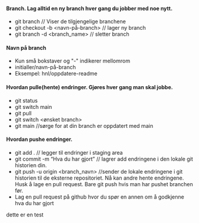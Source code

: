 #### Branch. Lag alltid en ny branch hver gang du jobber med noe nytt.
-	git branch // Viser de tilgjengelige branchene
-	git checkout -b <navn-på-branch> // lager ny branch
-   git branch -d <branch_name> // sletter branch

#### Navn på branch
-   Kun små bokstaver og "-" indikerer mellomrom
-   initialler/navn-på-branch
-   Eksempel: hnl/oppdatere-readme

#### Hvordan pulle(hente) endringer. Gjøres hver gang man skal jobbe.
-	git status
-	git switch main
-	git pull
-	git switch <ønsket branch>
-   git   main //sørge for at din branch er oppdatert med main

#### Hvordan pushe endringer.
-	git add .   // legger til endringer i staging area
-	git commit -m “Hva du har gjort” // lagrer add endringene i den lokale git historien din.
-	git push -u origin <branch_navn> //sender de lokale endringene i git historien til de eksterne repositoriet. Nå kan andre hente endringene. Husk å lage en pull request. Bare git push hvis man har pushet branchen før.
-	Lag en pull request på github hvor du spør en annen om å godkjenne hva du har gjort

dette er en test